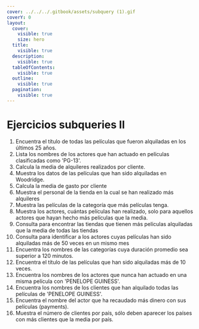 ```yaml
---
cover: ../../../.gitbook/assets/subquery (1).gif
coverY: 0
layout:
  cover:
    visible: true
    size: hero
  title:
    visible: true
  description:
    visible: true
  tableOfContents:
    visible: true
  outline:
    visible: true
  pagination:
    visible: true
---
```


# Ejercicios subqueries II

1. Encuentra el título de todas las películas que fueron alquiladas en los últimos 25 años.
2. Lista los nombres de los actores que han actuado en películas clasificadas como 'PG-13'.
3. Calcula la media de alquileres realizados por cliente.
4. Muestra los datos de las películas que han sido alquiladas en Woodridge.
5. Calcula la media de gasto por cliente
6. Muestra el personal de la tienda en la cual se han realizado más alquileres
7. Muestra las películas de la categoría que más películas tenga.
8. Muestra los actores, cuántas películas han realizado, solo para aquellos actores que hayan hecho más películas que la media.
9. Consulta para encontrar las tiendas que tienen más películas alquiladas que la media de todas las tiendas
10. Consulta para identificar a los actores cuyas películas han sido alquiladas más de 50 veces en un mismo mes
11. Encuentra los nombres de las categorías cuya duración promedio sea superior a 120 minutos.
12. Encuentra el título de las películas que han sido alquiladas más de 10 veces.
13. Encuentra los nombres de los actores que nunca han actuado en una misma película con 'PENELOPE GUINESS'.
14. Encuentra los nombres de los clientes que han alquilado todas las películas de 'PENELOPE GUINESS'.
15. Encuentra el nombre del actor que ha recaudado más dinero con sus películas (payments).
16. Muestra el número de clientes por país, sólo deben aparecer los países con más clientes que la media por país.
